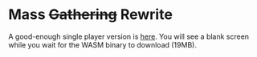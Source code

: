 # Mass ~~Gathering~~ Rewrite

A good-enough single player version is [here](https://unintuitive.org/mass_gathering).
You will see a blank screen while you wait for the WASM binary to download (19MB).
